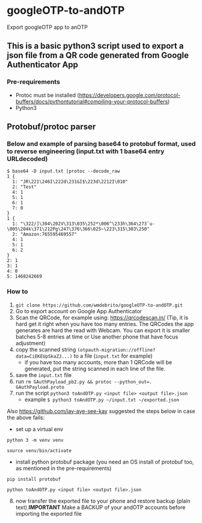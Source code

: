 # googleOTP-to-andOTP
Export googleOTP app to anOTP

## This is a basic python3 script used to export a json file from a QR code generated from Google Authenticator App
### Pre-requirements
* Protoc must be installed (https://developers.google.com/protocol-buffers/docs/pythontutorial#compiling-your-protocol-buffers)
* Python3

## Protobuf/protoc parser
### Below and example of parsing base64 to protobuf format, used to reverse engineering (input.txt with 1 base64 entry URLdecoded)
```
$ base64 -D input.txt |protoc --decode_raw
1 {
  1: "JR\221\246I\222d\231&I$\223d\2212I\010"
  2: "Test"
  4: 1
  5: 1
  6: 1
  7: 0
}
1 {
  1: "\322/]\304\202V\313\035\252*\006^\233h\364\273`u-\005\204k\371\212Pg\247\376\366\025~\223\315\303\250"
  2: "Amazon:765595469557"
  4: 1
  5: 1
  6: 2
}
2: 1
3: 1
4: 0
5: 1468242669
```

### How to
1. `git clone https://github.com/wmdebrito/googleOTP-to-andOTP.git`
2. Go to export account on Google App Authenticator
3. Scan the QRCode, for example using: https://qrcodescan.in/ (Tip, it is hard get it right when you have too many entries. The QRCodes the app generates are hard the read with Webcam. You can export it is smaller batches 5-8 entries at time or Use another phone that have focus adjustment)
4. copy the scanned string `(otpauth-migration://offline?data=CiEKEUpSkaZJ...)` to a file (`input.txt` for example)
   - if you have too many accounts, more than 1 QRCode will be generated, put the string scanned in each line of the file.
5. save the `input.txt` file
6. run `rm GAuthPayload_pb2.py && protoc --python_out=. GAuthPayload.proto`
7. run the script `python3 toAndOTP.py <input file> <output file>.json`
   - example `$ python3 toAndOTP.py ~/input.txt ~/exported.json`
   
Also https://github.com/jay-aye-see-kay suggested the steps below in case the above fails:
 - set up a virtual env
 
`python 3 -m venv venv`

`source venv/bin/activate`

 - install python protobuf package (you need an OS install of protobuf too, as mentioned in the pre-requirements)
 
`pip install protobuf`

`python toAndOTP.py <input file> <output file>.json`

8. now transfer the exported file to your phone and restore backup (plain text).**IMPORTANT** Make a BACKUP of your andOTP accounts before importing the exported file

